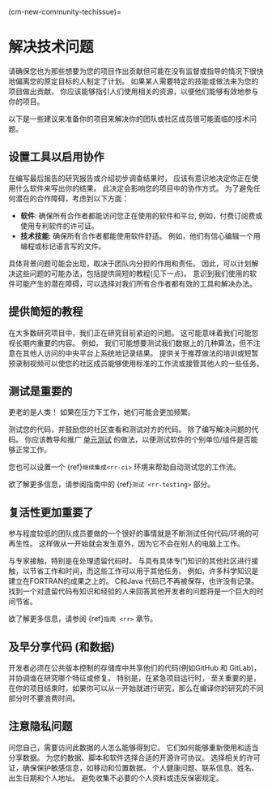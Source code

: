(cm-new-community-techissue)=
# 解决技术问题

请确保您也为那些想要为您的项目作出贡献但可能在没有监督或指导的情况下很快地偏离您的原定目标的人制定了计划。 如果某人需要特定的技能或做法来为您的项目做出贡献， 你应该能够指引人们使用相关的资源，以便他们能够有效地参与你的项目。

以下是一些建议来准备你的项目来解决你的团队或社区成员很可能面临的技术问题。

## 设置工具以启用协作

在编写最后报告的研究报告或介绍初步调查结果时， 应该有意识地决定你正在使用什么软件来写出你的结果。 此决定会影响您的项目中的协作方式。 为了避免任何潜在的合作障碍，考虑到以下方面：
* **软件**: 确保所有合作者都能访问您正在使用的软件和平台, 例如，付费订阅费或使用专利软件的许可证。
* **技术技能**: 确保所有合作者都能使用软件舒适。 例如，他们有信心编辑一个用编程或标记语言写的文件。

具体背景问题可能会出现，取决于团队内分担的作用和责任。 因此，可以计划解决这些问题的可能办法，包括提供简短的教程(见下一点)。 意识到我们使用的软件可能产生的潜在障碍，可以选择对我们所有合作者都有效的工具和解决办法。

## 提供简短的教程

在大多数研究项目中，我们正在研究目前紧迫的问题。 这可能意味着我们可能忽视长期内重要的内容。 例如， 我们可能想要测试我们数据上的几种算法，但不注意在其他人访问的中央平台上系统地记录结果。 提供关于推荐做法的培训或短暂预录制视频可以使您的社区成员能够使用标准的工作流或接管其他人的一些任务。

## 测试是重要的

更老的是人类！ 如果在压力下工作，她们可能会更加频繁。

测试您的代码，并鼓励您的社区查看和测试对方的代码。 除了编写解决问题的代码。 你应该教导和推广 [单元测试](http://softwaretestingfundamentals.com/unit-testing/) 的做法，以便测试软件的个别单位/组件是否能够正常工作。

您也可以设置一个 {ref}`继续集成<rr-ci>` 环境来帮助自动测试您的工作流。

欲了解更多信息，请参阅指南中的 {ref}`测试 <rr-testing>` 部分。

## 复活性更加重要了

参与程度较低的团队成员要做的一个很好的事情就是不断测试任何代码/环境的可再生性。 这样做从一开始就会发生意外，因为它不会在别人的电脑上工作。

与专家接触，特别是在处理遗留代码时。 与具有具体专门知识的其他社区进行接触，以节省工作和时间，而这些工作可以用于其他任务。 例如，许多科学知识是建立在FORTRAN的成果之上的。 C和Java 代码已不再被保存，也许没有记录。 找到一个对遗留代码有知识和经验的人来回答其他开发者的问题将是一个巨大的时间节省。

欲了解更多信息，请参阅 {ref}`指南 <rr>` 章节。

## 及早分享代码 (和数据)

开发者必须在公共版本控制的存储库中共享他们的代码(例如GitHub 和 GitLab)，并协调谁在研究哪个特征或修复。 特别是，在紧急项目运行时， 至关重要的是，在你的项目结束时，如果你可以从一开始就进行研究，那么在编译你的研究的不同部分时不要浪费时间。

## 注意隐私问题

问您自己，需要访问此数据的人怎么能够得到它。 它们如何能够重新使用和适当分享数据。 为您的数据、脚本和软件选择合适的开源许可协议。 选择相关的许可证，确保保护敏感信息，如移动和位置数据。 个人健康问题、联系信息、姓名、出生日期和个人地址。 避免收集不必要的个人资料或违反保密规定。

